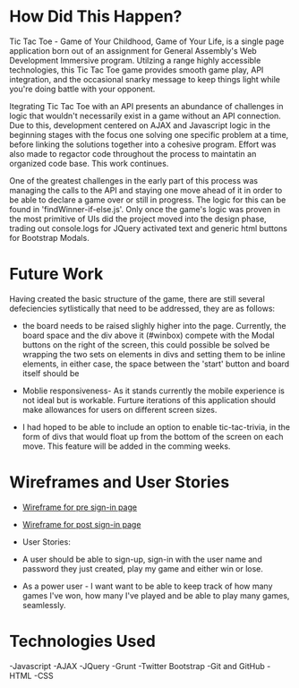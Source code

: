 # How Did This Happen?
  Tic Tac Toe - Game of Your Childhood, Game of Your Life, is a single page
  application born out of an assignment for General Assembly's Web Development
  Immersive program. Utilzing a range highly accessible technologies, this Tic
  Tac Toe game provides smooth game play, API integration, and the occasional
  snarky message to keep things light while you're doing battle with your
  opponent.

  Itegrating Tic Tac Toe with an API presents an abundance of challenges in logic
  that wouldn't necessarily exist in a game without an API connection. Due to
  this, development centered on AJAX and Javascript logic in the beginning
  stages with the focus one solving one specific problem at a time, before
  linking the solutions together into a cohesive program. Effort was also made
  to regactor code throughout the process to maintatin an organized code base.
  This work continues.

  One of the greatest challenges in the early part of this process was
  managing the calls to the API and staying one move ahead of it in order to
  be able to declare a game over or still in progress. The logic for this can
  be found in 'findWinner-if-else.js'. Only once the game's logic was proven
  in the most primitive of UIs did the project moved into the design phase,
  trading out console.logs for JQuery activated text and generic html buttons
  for Bootstrap Modals.

# Future Work
  Having created the basic structure of the game, there are still several
  defeciencies sytlistically that need to be addressed, they are as follows:

  - the board needs to be raised slighly higher into the page. Currently, the
   board space and the div above it (#winbox) compete with the Modal buttons on
   the right of the screen, this could possible be solved be wrapping the two
   sets on elements in divs and setting them to be inline elements, in either
   case, the space between the 'start' button and board itself should be

 - Moblie responsiveness- As it stands currently the mobile experience is not
   ideal but is workable. Furture iterations of this application should make
   allowances for users on different screen sizes.

 - I had hoped to be able to include an option to enable tic-tac-trivia, in
   the form of divs that would float up from the bottom of the screen on each
   move. This feature will be added in the comming weeks.


# Wireframes and User Stories

 - [Wireframe for pre sign-in page](https://imgur.com/JObXRu4)
 - [Wireframe for post sign-in page](https://imgur.com/2E2xegT)

 - User Stories:
  - A user should be able to sign-up, sign-in with the user name and password
    they just  created, play my game and either win or lose.
  - As a power user - I want want to be able to keep track of how many games
    I've won, how many I've played and be able to play many games, seamlessly.




# Technologies Used

-Javascript
-AJAX
-JQuery
-Grunt
-Twitter Bootstrap
-Git and GitHub
-HTML
-CSS
